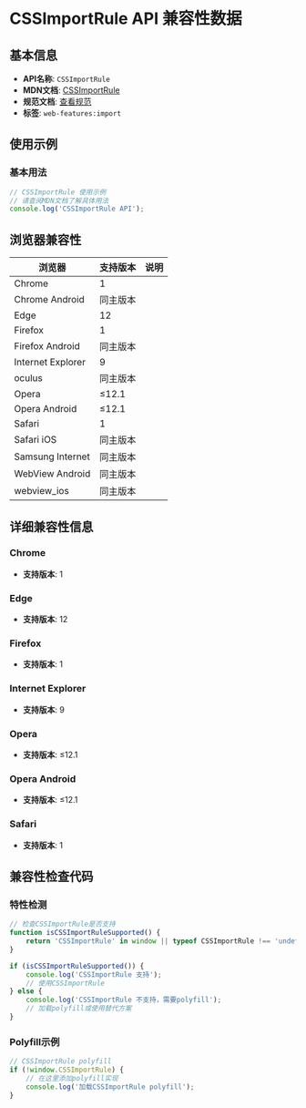 # CSSImportRule API 兼容性数据

## 基本信息

- **API名称**: `CSSImportRule`
- **MDN文档**: [CSSImportRule](https://developer.mozilla.org/docs/Web/API/CSSImportRule)
- **规范文档**: [查看规范](https://drafts.csswg.org/cssom/#the-cssimportrule-interface)
- **标签**: `web-features:import`

## 使用示例

### 基本用法

```javascript
// CSSImportRule 使用示例
// 请查阅MDN文档了解具体用法
console.log('CSSImportRule API');
```

## 浏览器兼容性

| 浏览器 | 支持版本 | 说明 |
|--------|----------|------|
| Chrome | 1 |  |
| Chrome Android | 同主版本 |  |
| Edge | 12 |  |
| Firefox | 1 |  |
| Firefox Android | 同主版本 |  |
| Internet Explorer | 9 |  |
| oculus | 同主版本 |  |
| Opera | ≤12.1 |  |
| Opera Android | ≤12.1 |  |
| Safari | 1 |  |
| Safari iOS | 同主版本 |  |
| Samsung Internet | 同主版本 |  |
| WebView Android | 同主版本 |  |
| webview_ios | 同主版本 |  |

## 详细兼容性信息

### Chrome

- **支持版本**: 1

### Edge

- **支持版本**: 12

### Firefox

- **支持版本**: 1

### Internet Explorer

- **支持版本**: 9

### Opera

- **支持版本**: ≤12.1

### Opera Android

- **支持版本**: ≤12.1

### Safari

- **支持版本**: 1

## 兼容性检查代码

### 特性检测

```javascript
// 检查CSSImportRule是否支持
function isCSSImportRuleSupported() {
    return 'CSSImportRule' in window || typeof CSSImportRule !== 'undefined';
}

if (isCSSImportRuleSupported()) {
    console.log('CSSImportRule 支持');
    // 使用CSSImportRule
} else {
    console.log('CSSImportRule 不支持，需要polyfill');
    // 加载polyfill或使用替代方案
}
```

### Polyfill示例

```javascript
// CSSImportRule polyfill
if (!window.CSSImportRule) {
    // 在这里添加polyfill实现
    console.log('加载CSSImportRule polyfill');
}
```

